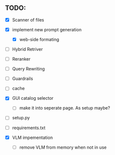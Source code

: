 ## TODO:
- [x] Scanner of files
- [x] implement new prompt generation
	- [x] web-side formating
	
- [ ] Hybrid Retriver
- [ ] Reranker
- [ ] Query Rewriting
- [ ] Guardrails
- [ ] cache

- [x] GUI catalog selector
	- [ ] make it into seperate page. As setup maybe?
- [ ] setup.py
- [ ] requirements.txt
- [x] VLM impementation
	- [ ] remove VLM from memory when not in use
